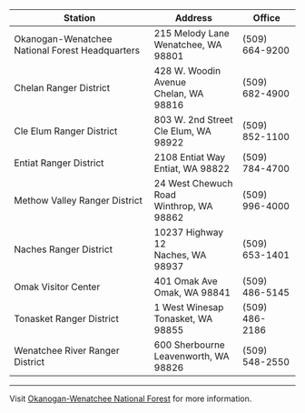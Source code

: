 Station | Address | Office
--- | --- | ---
Okanogan-Wenatchee National Forest Headquarters | 215 Melody Lane <br> Wenatchee, WA 98801 | (509) 664-9200
Chelan Ranger District | 428 W. Woodin Avenue <br> Chelan, WA 98816 | (509) 682-4900
Cle Elum Ranger District | 803 W. 2nd Street <br> Cle Elum, WA 98922 | (509) 852-1100
Entiat Ranger District | 2108 Entiat Way <br> Entiat, WA 98822 | (509) 784-4700
Methow Valley Ranger District | 24 West Chewuch Road <br> Winthrop, WA 98862 | (509) 996-4000
Naches Ranger District | 10237 Highway 12 <br> Naches, WA 98937 | (509) 653-1401
Omak Visitor Center | 401 Omak Ave <br>Omak, WA 98841 | (509) 486-5145
Tonasket Ranger District | 1 West Winesap <br> Tonasket, WA 98855 | (509) 486-2186 
Wenatchee River Ranger District | 600 Sherbourne <br> Leavenworth, WA 98826 | (509) 548-2550

---

Visit [Okanogan-Wenatchee National Forest](https://www.fs.usda.gov/main/okawen/home) for more information.
